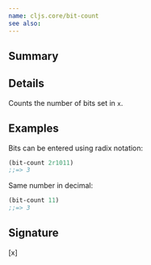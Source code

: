 ```yaml
---
name: cljs.core/bit-count
see also:
---
```


## Summary

## Details

Counts the number of bits set in `x`.

## Examples

Bits can be entered using radix notation:

```clj
(bit-count 2r1011)
;;=> 3
```

Same number in decimal:

```clj
(bit-count 11)
;;=> 3
```

## Signature
[x]
